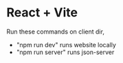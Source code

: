 # React + Vite

Run these commands on client dir,
- "npm run dev" runs website locally
- "npm run server" runs json-server